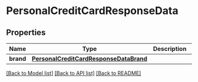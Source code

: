 # PersonalCreditCardResponseData

## Properties
Name | Type | Description | Notes
------------ | ------------- | ------------- | -------------
**brand** | [**PersonalCreditCardResponseDataBrand**](PersonalCreditCardResponseDataBrand.md) |  | 

[[Back to Model list]](../README.md#documentation-for-models) [[Back to API list]](../README.md#documentation-for-api-endpoints) [[Back to README]](../README.md)

